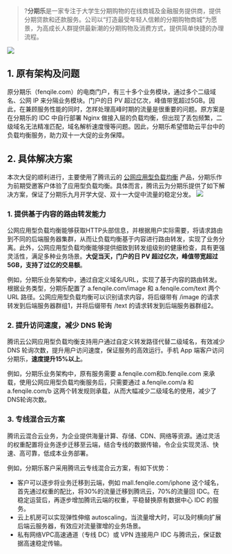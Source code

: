 >?**分期乐**是一家专注于大学生分期购物的在线商城及金融服务提供商，提供分期贷款和还款服务。公司以“打造最受年轻人信赖的分期购物商城”为愿景，为高成长人群提供最新潮的分期购物及消费方式，提供简单快捷的办理流程。
>
![](https://main.qcloudimg.com/raw/43de2cda1537e9a98331d1ee65e50e0f.png)
 
## 1. 原有架构及问题
原分期乐（fenqile.com）的电商门户，有三十多个业务模块，通过多个二级域名、公网 IP 来分隔业务模块。门户的日 PV 超过亿次，峰值带宽超过5GB。因此，在兼顾服务性能的同时，怎样处理高峰时期的流量是很重要的问题。原方案是在分期乐的 IDC 中自行部署 Nginx 做接入层的负载均衡，但出现了丢包频繁，二级域名无法精准匹配，域名解析速度慢等问题。因此，分期乐希望借助云平台中的负载均衡服务，助力双十一大促的业务保障。

## 2. 具体解决方案
本次大促的顺利进行，主要使用了腾讯云的 [公网应用型负载均衡](https://cloud.tencent.com/product/clb.html) 产品，分期乐作为前期受邀客户体验了应用型负载均衡。具体而言，腾讯云为分期乐提供了如下解决方案，保证了分期乐九月开学大促、双十一大促中流量的稳定分发。
![](https://main.qcloudimg.com/raw/49df5e4e3b5f62ed96a9338f72845277.png)
 
### 1.	提供基于内容的路由转发能力
公网应用型负载均衡能够获取HTTP头部信息，并根据用户实际需要，将请求路由到不同的后端服务器集群，从而让负载均衡基于内容进行路由转发，实现了业务分离。此外，公网应用型负载均衡能够提供细致到转发组级别的健康检查，具有更强灵活性，满足多种业务场景。**大促当天，门户的日 PV 超过亿次，峰值带宽超过5GB，支持了过亿的交易额**。

例如，分期乐业务架构中，通过自定义域名/URL，实现了基于内容的路由转发。根据业务类型，分期乐配置了 a.fenqile.com/image 和 a.fenqile.com/text 两个 URL 路径。公网应用型负载均衡可以识别请求内容，将后缀带有 /image 的请求转发到后端服务器群组1，并将后缀带有 /text 的请求转发到后端服务器群组2。

### 2.	提升访问速度，减少 DNS 轮询
腾讯云公网应用型负载均衡支持用户通过自定义转发路径代替二级域名，有效减少 DNS 轮询次数，提升用户访问速度，保证服务的高效运行。手机 App 端客户访问分期乐，**速度提升15%以上**。

例如，分期乐业务架构中，原有服务需要 a.fenqile.com和b.fenqile.com 来承载，使用公网应用型负载均衡服务后，只需要通过 a.fenqile.com/a 和 a.fenqile.com/b 这两个转发规则承载，从而大幅减少二级域名的使用，减少了DNS轮询次数。

### 3.	专线混合云方案
腾讯云混合云业务，为企业提供海量计算、存储、CDN、网络等资源。通过灵活的权重配置将业务逐步迁移至云端，结合专线的数据传输，令企业实现灵活、快速、高可靠，低成本业务部署。

例如，分期乐客户采用腾讯云专线混合云方案，有如下优势：
- 客户可以逐步将业务迁移到云端，例如 mall.fenqile.com/iphone 这个域名，首先通过权重的配比，将30%的流量迁移到腾讯云，70%的流量回 IDC。在稳定运营后，再逐步增加腾讯云端的权重，平稳替换原有数据中心 IDC 的服务。
- 云上机房可以实现弹性伸缩 autoscaling，当流量增大时，可以及时横向扩展后端云服务器，有效应对流量骤增的业务场景。
- 私有网络VPC高速通道（专线 DC）或 VPN 连接用户 IDC 与腾讯云，保证数据高速稳定传输。
